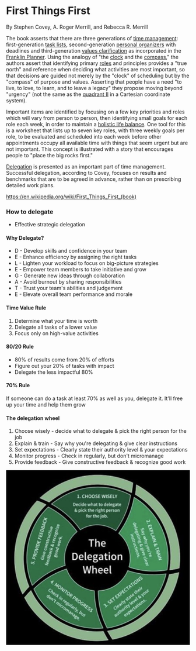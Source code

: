 # First Things First

By Stephen Covey, A. Roger Merrill, and Rebecca R. Merrill

The book asserts that there are three generations of [time management](https://en.wikipedia.org/wiki/Time_management): first-generation [task lists](https://en.wikipedia.org/wiki/Time_management#Task_list), second-generation [personal organizers](https://en.wikipedia.org/wiki/Personal_organizer) with deadlines and third-generation [values clarification](https://en.wikipedia.org/wiki/Value_(personal_and_cultural)) as incorporated in the [Franklin Planner](https://en.wikipedia.org/wiki/Franklin_Planner). Using the analogy of "the [clock](https://en.wikipedia.org/wiki/Clock) and the [compass](https://en.wikipedia.org/wiki/Compass)," the authors assert that identifying primary [roles](https://en.wikipedia.org/wiki/Role) and principles provides a "true north" and reference when deciding what activities are most important, so that decisions are guided not merely by the "clock" of scheduling but by the "compass" of purpose and values. Asserting that people have a need "to live, to love, to learn, and to leave a legacy" they propose moving beyond "urgency" (not the same as the [quadrant II](https://en.wikipedia.org/wiki/Cartesian_coordinate_system#Cartesian_coordinates_in_two_dimensions) in a Cartesian coordinate system).

Important items are identified by focusing on a few key priorities and roles which will vary from person to person, then identifying small goals for each role each week, in order to maintain a [holistic life balance](https://en.wikipedia.org/wiki/Holistic_health). One tool for this is a worksheet that lists up to seven key roles, with three weekly goals per role, to be evaluated and scheduled into each week before other appointments occupy all available time with things that seem urgent but are not important. This concept is illustrated with a story that encourages people to "place the big rocks first."

[Delegation](https://en.wikipedia.org/wiki/Delegation) is presented as an important part of time management. Successful delegation, according to Covey, focuses on results and benchmarks that are to be agreed in advance, rather than on prescribing detailed work plans.

https://en.wikipedia.org/wiki/First_Things_First_(book)

### How to delegate

- Effective strategic delegation

#### Why Delegate?

- D - Develop skills and confidence in your team
- E - Enhance efficiency by assigning the right tasks
- L - Lighten your workload to focus on big-picture strategies
- E - Empower team members to take initiative and grow
- G - Generate new ideas through collaboration
- A - Avoid burnout by sharing responsibilities
- T - Trust your team's abilities and judgement
- E - Elevate overall team performance and morale

#### Time Value Rule

1. Determine what your time is worth
2. Delegate all tasks of a lower value
3. Focus only on high-value activities

#### 80/20 Rule

- 80% of results come from 20% of efforts
- Figure out your 20% of tasks with impact
- Delegate the less impactful 80%

#### 70% Rule

If someone can do a task at least 70% as well as you, delegate it. It'll free up your time and help them grow

#### The delegation wheel

1. Choose wisely - decide what to delegate & pick the right person for the job
2. Explain & train - Say why you're delegating & give clear instructions
3. Set expectations - Clearly state their authority level & your expectations
4. Monitor progress - Check in regularly, but don't micromanage
5. Provide feedback - Give constructive feedback & recognize good work

![delegation-wheel](../media/Screenshot%202023-12-16%20at%209.56.57.AM.jpg)
